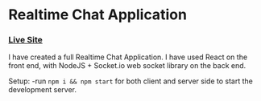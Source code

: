 # Realtime Chat Application

### [Live Site](https://quizzical-clarke-09fd02.netlify.app/)

I have created a full Realtime Chat Application. I have used React on the front end, with NodeJS + Socket.io web socket library on the back end.

Setup:
-run `npm i && npm start` for both client and server side to start the development server.
